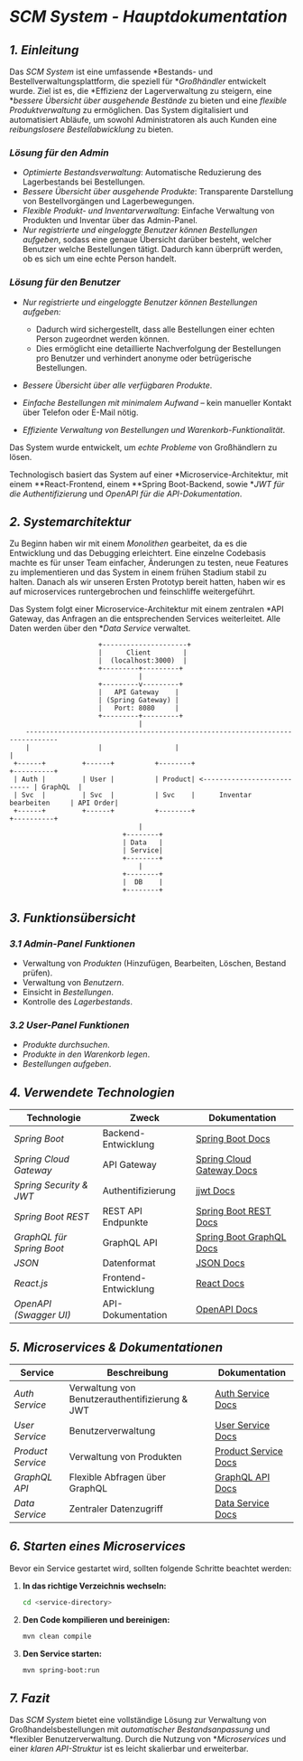 # *SCM System - Hauptdokumentation*

## *1. Einleitung*

Das *SCM System* ist eine umfassende *Bestands- und Bestellverwaltungsplattform, die speziell für **Großhändler* entwickelt wurde. Ziel ist es, die *Effizienz der Lagerverwaltung zu steigern, eine **bessere Übersicht über ausgehende Bestände* zu bieten und eine *flexible Produktverwaltung* zu ermöglichen. Das System digitalisiert und automatisiert Abläufe, um sowohl Administratoren als auch Kunden eine *reibungslosere Bestellabwicklung* zu bieten.

### *Lösung für den Admin*
- *Optimierte Bestandsverwaltung*: Automatische Reduzierung des Lagerbestands bei Bestellungen.
- *Bessere Übersicht über ausgehende Produkte*: Transparente Darstellung von Bestellvorgängen und Lagerbewegungen.
- *Flexible Produkt- und Inventarverwaltung*: Einfache Verwaltung von Produkten und Inventar über das Admin-Panel.
- *Nur registrierte und eingeloggte Benutzer können Bestellungen aufgeben*, sodass eine genaue Übersicht darüber besteht, welcher Benutzer welche Bestellungen tätigt. Dadurch kann überprüft werden, ob es sich um eine echte Person handelt.

### *Lösung für den Benutzer*
- *Nur registrierte und eingeloggte Benutzer können Bestellungen aufgeben:*
  - Dadurch wird sichergestellt, dass alle Bestellungen einer echten Person zugeordnet werden können.
  - Dies ermöglicht eine detaillierte Nachverfolgung der Bestellungen pro Benutzer und verhindert anonyme oder betrügerische Bestellungen.
  
- *Bessere Übersicht über alle verfügbaren Produkte*.
- *Einfache Bestellungen mit minimalem Aufwand* – kein manueller Kontakt über Telefon oder E-Mail nötig.
- *Effiziente Verwaltung von Bestellungen und Warenkorb-Funktionalität*.

Das System wurde entwickelt, um *echte Probleme* von Großhändlern zu lösen.

Technologisch basiert das System auf einer *Microservice-Architektur, mit einem **React-Frontend, einem **Spring Boot-Backend, sowie **JWT für die Authentifizierung* und *OpenAPI für die API-Dokumentation*.

## *2. Systemarchitektur*

Zu Beginn haben wir mit einem *Monolithen* gearbeitet, da es die Entwicklung und das Debugging erleichtert. Eine einzelne Codebasis machte es für unser Team einfacher, Änderungen zu testen, neue Features zu implementieren und das System in einem frühen Stadium stabil zu halten. Danach als wir unseren Ersten Prototyp bereit hatten, haben wir es auf microservices runtergebrochen und feinschliffe weitergeführt.

Das System folgt einer Microservice-Architektur mit einem zentralen *API Gateway, das Anfragen an die entsprechenden Services weiterleitet. Alle Daten werden über den **Data Service* verwaltet.

```text
                      +---------------------+
                      |      Client        |
                      |  (localhost:3000)  |
                      +---------+---------+
                                |
                      +---------v---------+
                      |   API Gateway    |
                      | (Spring Gateway) |
                      |   Port: 8080     |
                      +---------+---------+
                                |
    ------------------------------------------------------------------------------
    |                 |                  |                                       |
 +------+         +------+          +--------+                              +----------+
 | Auth |         | User |          | Product| <--------------------------- | GraphQL  |
 | Svc  |         | Svc  |          | Svc    |      Inventar bearbeiten     | API Order|
 +------+         +------+          +--------+                              +----------+
                                |
                            +--------+
                            | Data   |
                            | Service|
                            +--------+
                                |
                            +--------+
                            |  DB    |
                            +--------+
```
## *3. Funktionsübersicht*

### *3.1 Admin-Panel Funktionen*
- Verwaltung von *Produkten* (Hinzufügen, Bearbeiten, Löschen, Bestand prüfen).
- Verwaltung von *Benutzern*.
- Einsicht in *Bestellungen*.
- Kontrolle des *Lagerbestands*.

### *3.2 User-Panel Funktionen*
- *Produkte durchsuchen*.
- *Produkte in den Warenkorb legen*.
- *Bestellungen aufgeben*.

## *4. Verwendete Technologien*

| Technologie | Zweck | Dokumentation |
|------------|--------|---------------|
| *Spring Boot* | Backend-Entwicklung | [Spring Boot Docs](https://spring.io/projects/spring-boot) |
| *Spring Cloud Gateway* | API Gateway | [Spring Cloud Gateway Docs](https://spring.io/projects/spring-cloud-gateway) |
| *Spring Security & JWT* | Authentifizierung | [jjwt Docs](https://github.com/jwtk/jjwt) |
| *Spring Boot REST* | REST API Endpunkte | [Spring Boot REST Docs](https://spring.io/guides/gs/rest-service/) |
| *GraphQL für Spring Boot* | GraphQL API | [Spring Boot GraphQL Docs](https://www.graphql-java.com/documentation/spring-boot) |
| *JSON* | Datenformat | [JSON Docs](https://www.json.org/json-en.html) |
| *React.js* | Frontend-Entwicklung | [React Docs](https://reactjs.org/) |
| *OpenAPI (Swagger UI)* | API-Dokumentation | [OpenAPI Docs](https://swagger.io/specification/) |

## *5. Microservices & Dokumentationen*

| Service | Beschreibung | Dokumentation |
|---------|-------------|---------------|
| *Auth Service* | Verwaltung von Benutzerauthentifizierung & JWT | [Auth Service Docs](https://github.com/WebApps-WiSe-24/webapp-power-rangers/blob/main/auth/Docs.md) |
| *User Service* | Benutzerverwaltung | [User Service Docs](https://github.com/WebApps-WiSe-24/webapp-power-rangers/blob/main/users/docs.md) |
| *Product Service* | Verwaltung von Produkten | [Product Service Docs](https://github.com/example/product-docs) |
| *GraphQL API* | Flexible Abfragen über GraphQL | [GraphQL API Docs](https://github.com/WebApps-WiSe-24/webapp-power-rangers/blob/main/graphql/docs.md) |
| *Data Service* | Zentraler Datenzugriff | [Data Service Docs](https://github.com/WebApps-WiSe-24/webapp-power-rangers/blob/main/dataservice/docs.md) |

## *6. Starten eines Microservices*

Bevor ein Service gestartet wird, sollten folgende Schritte beachtet werden:

1. **In das richtige Verzeichnis wechseln:**
   ```bash
   cd <service-directory>
   ```

2. **Den Code kompilieren und bereinigen:**
   ```bash
   mvn clean compile
   ```

3. **Den Service starten:**
   ```bash
   mvn spring-boot:run
   ```

## *7. Fazit*

Das *SCM System* bietet eine vollständige Lösung zur Verwaltung von Großhandelsbestellungen mit *automatischer Bestandsanpassung* und *flexibler Benutzerverwaltung. Durch die Nutzung von **Microservices* und einer *klaren API-Struktur* ist es leicht skalierbar und erweiterbar.

